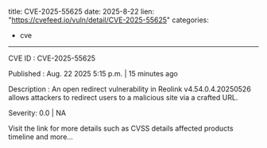  
title: CVE-2025-55625
date: 2025-8-22
lien: "https://cvefeed.io/vuln/detail/CVE-2025-55625"
categories:
  - cve
---

CVE ID : CVE-2025-55625

Published :  Aug. 22
2025
5:15 p.m. | 15 minutes ago

Description : An open redirect vulnerability in Reolink v4.54.0.4.20250526 allows attackers to redirect users to a malicious site via a crafted URL.

Severity: 0.0 | NA

Visit the link for more details
such as CVSS details
affected products
timeline
and more...
